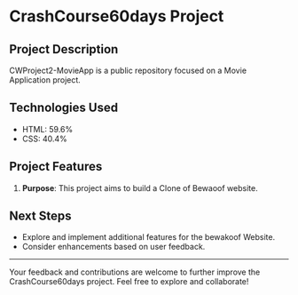 #  CrashCourse60days Project

## Project Description
CWProject2-MovieApp is a public repository focused on a Movie Application project.


## Technologies Used
  - HTML: 59.6%
  - CSS: 40.4%

## Project Features
1. **Purpose**: This project aims to build a Clone of Bewaoof website.

## Next Steps
- Explore and implement additional features for the bewakoof Website.
- Consider enhancements based on user feedback.

---

Your feedback and contributions are welcome to further improve the CrashCourse60days project. Feel free to explore and collaborate!

